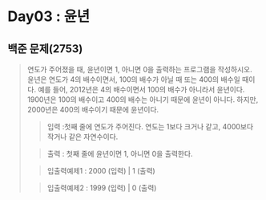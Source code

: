 # Day03 : 윤년
## 백준 문제(2753)
>
>연도가 주어졌을 때, 윤년이면 1, 아니면 0을 출력하는 프로그램을 작성하시오.
> 윤년은 연도가 4의 배수이면서, 100의 배수가 아닐 때 또는 400의 배수일 때이다.
> 예를 들어, 2012년은 4의 배수이면서 100의 배수가 아니라서 윤년이다. 1900년은 100의 배수이고 400의 배수는 아니기 때문에 윤년이 아니다. 하지만, 2000년은 400의 배수이기 때문에 윤년이다.
> > 입력 :첫째 줄에 연도가 주어진다. 연도는 1보다 크거나 같고, 4000보다 작거나 같은 자연수이다.
>
> >출력 : 첫째 줄에 윤년이면 1, 아니면 0을 출력한다.
>
> >입출력예제1 : 2000 (입력) | 1 (출력)
>
> >입출력예제2 : 1999 (입력) | 0 (출력)